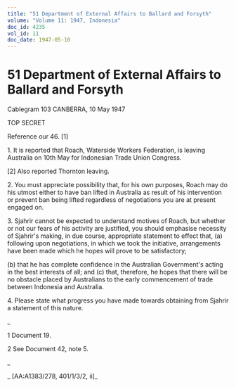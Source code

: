```yaml
---
title: "51 Department of External Affairs to Ballard and Forsyth"
volume: "Volume 11: 1947, Indonesia"
doc_id: 4235
vol_id: 11
doc_date: 1947-05-10
---
```


# 51 Department of External Affairs to Ballard and Forsyth

Cablegram 103 CANBERRA, 10 May 1947

TOP SECRET

Reference our 46. [1]

1\. It is reported that Roach, Waterside Workers Federation, is leaving Australia on 10th May for Indonesian Trade Union Congress.

[2] Also reported Thornton leaving.

2\. You must appreciate possibility that, for his own purposes, Roach may do his utmost either to have ban lifted in Australia as result of his intervention or prevent ban being lifted regardless of negotiations you are at present engaged on.

3\. Sjahrir cannot be expected to understand motives of Roach, but whether or not our fears of his activity are justified, you should emphasise necessity of Sjahrir's making, in due course, appropriate statement to effect that, (a) following upon negotiations, in which we took the initiative, arrangements have been made which he hopes will prove to be satisfactory;

(b) that he has complete confidence in the Australian Government's acting in the best interests of all; and (c) that, therefore, he hopes that there will be no obstacle placed by Australians to the early commencement of trade between Indonesia and Australia.

4\. Please state what progress you have made towards obtaining from Sjahrir a statement of this nature.

_

1 Document 19.

2 See Document 42, note 5.

_

_ [AA:A1383/278, 401/1/3/2, ii]_
